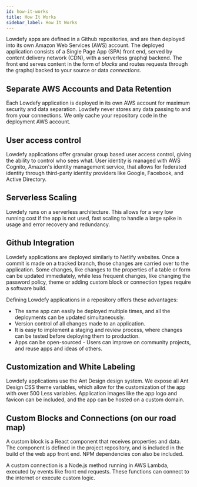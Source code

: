 ```yaml
---
id: how-it-works
title: How It Works
sidebar_label: How It Works
---
```


Lowdefy apps are defined in a Github repositories, and are then deployed into its own Amazon Web Services (AWS) account. The deployed application consists of a Single Page App (SPA) front end, served by content delivery network (CDN), with a serverless graphql backend. The front end serves content in the form of _blocks_ and routes requests through the graphql backed to your source or data _connections_. 

## Separate AWS Accounts and Data Retention

Each Lowdefy application is deployed in its own AWS account for maximum security and data separation. Lowdefy never stores any data passing to and from your connections. We only cache your repository code in the deployment AWS account. 

## User access control

Lowdefy applications offer granular group based user access control, giving the ability to control who sees what. User identity is managed with AWS Cognito, Amazon's identity management service, that allows for federated identity through third-party identity providers like Google, Facebook, and Active Directory.

## Serverless Scaling

Lowdefy runs on a serverless architecture. This allows for a very low running cost if the app is not used, fast scaling to handle a large spike in usage and error recovery and redundancy.

## Github Integration

Lowdefy applications are deployed similarly to Netlify websites. Once a commit is made on a tracked branch, those changes are carried over to the application. Some changes, like changes to the properties of a table or form can be updated immediately, while less frequent changes, like changing the password policy, theme or adding custom block or connection types require a software build.

Defining Lowdefy applications in a repository offers these advantages:
- The same app can easily be deployed multiple times, and all the deployments can be updated simultaneously.
- Version control of all changes made to an application.
- It is easy to implement a staging and review process, where changes can be tested before deploying them to production.
- Apps can be open-sourced - Users can improve on community projects, and reuse apps and ideas of others.

## Customization and White Labeling

Lowdefy applications use the Ant Design design system. We expose all Ant Design CSS theme variables, which allow for the customization of the app with over 500 Less variables. Application images like the app logo and favicon can be included, and the app can be hosted on a custom domain.

## Custom Blocks and Connections (on our road map)

A custom block is a React component that receives properties and data. The component is defined in the project repository, and is included in the build of the web app front end. NPM dependencies con also be included.

A custom connection is a Node.js method running in AWS Lambda, executed by events like front end requests. These functions can connect to the internet or execute custom logic.